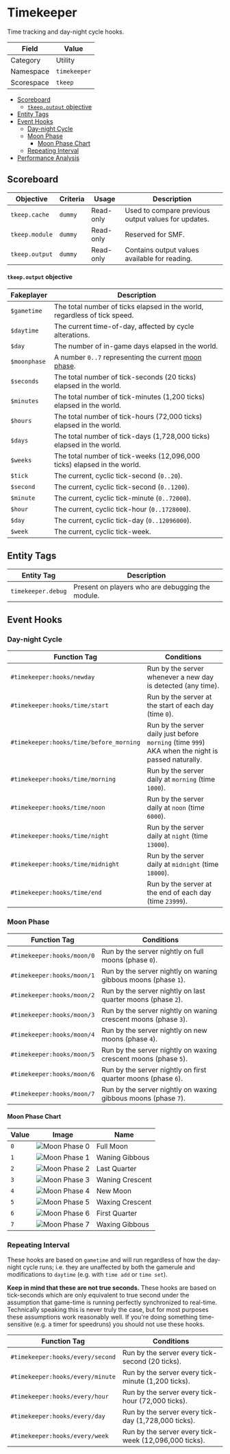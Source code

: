 # Timekeeper
Time tracking and day-night cycle hooks.

Field       | Value
----------- | -----
Category    | Utility
Namespace   | `timekeeper`
Scorespace  | `tkeep`

- [Scoreboard](#scoreboard)
  - [`tkeep.output` objective](#tkeepoutput-objective)
- [Entity Tags](#entity-tags)
- [Event Hooks](#event-hooks)
  - [Day-night Cycle](#day-night-cycle)
  - [Moon Phase](#moon-phase)
    - [Moon Phase Chart](#moon-phase-chart)
  - [Repeating Interval](#repeating-interval)
- [Performance Analysis](#performance-analysis)

## Scoreboard
Objective       | Criteria  | Usage     | Description
--------------- | --------- | --------- | -----------
`tkeep.cache`   | `dummy`   | Read-only | Used to compare previous output values for updates.
`tkeep.module`  | `dummy`   | Read-only | Reserved for SMF.
`tkeep.output`  | `dummy`   | Read-only | Contains output values available for reading.

#### `tkeep.output` objective
Fakeplayer    | Description
------------- | -----------
`$gametime`   | The total number of ticks elapsed in the world, regardless of tick speed.
`$daytime`    | The current time-of-day, affected by cycle alterations.
`$day`        | The number of in-game days elapsed in the world.
`$moonphase`  | A number `0..7` representing the current [moon phase](#moon-phase-chart).
`$seconds`    | The total number of tick-seconds (20 ticks) elapsed in the world.
`$minutes`    | The total number of tick-minutes (1,200 ticks) elapsed in the world.
`$hours`      | The total number of tick-hours (72,000 ticks) elapsed in the world.
`$days`       | The total number of tick-days (1,728,000 ticks) elapsed in the world.
`$weeks`      | The total number of tick-weeks (12,096,000 ticks) elapsed in the world.
`$tick`       | The current, cyclic tick-second (`0..20`).
`$second`     | The current, cyclic tick-second (`0..1200`).
`$minute`     | The current, cyclic tick-minute (`0..72000`).
`$hour`       | The current, cyclic tick-hour (`0..1728000`).
`$day`        | The current, cyclic tick-day (`0..12096000`).
`$week`       | The current, cyclic tick-week.

## Entity Tags
Entity Tag          | Description
------------------- | -----------
`timekeeper.debug`  | Present on players who are debugging the module.

## Event Hooks
### Day-night Cycle
Function Tag                            | Conditions
--------------------------------------- | -----------
`#timekeeper:hooks/newday`              | Run by the server whenever a new day is detected (any time).
`#timekeeper:hooks/time/start`          | Run by the server at the start of each day (time `0`).
`#timekeeper:hooks/time/before_morning` | Run by the server daily just before `morning` (time `999`) AKA when the night is passed naturally.
`#timekeeper:hooks/time/morning`        | Run by the server daily at `morning` (time `1000`).
`#timekeeper:hooks/time/noon`           | Run by the server daily at `noon` (time `6000`).
`#timekeeper:hooks/time/night`          | Run by the server daily at `night` (time `13000`).
`#timekeeper:hooks/time/midnight`       | Run by the server daily at `midnight` (time `18000`).
`#timekeeper:hooks/time/end`            | Run by the server at the end of each day (time `23999`).

### Moon Phase
Function Tag                | Conditions
--------------------------- | -----------
`#timekeeper:hooks/moon/0`  | Run by the server nightly on full moons (phase `0`).
`#timekeeper:hooks/moon/1`  | Run by the server nightly on waning gibbous moons (phase `1`).
`#timekeeper:hooks/moon/2`  | Run by the server nightly on last quarter moons (phase `2`).
`#timekeeper:hooks/moon/3`  | Run by the server nightly on waning crescent moons (phase `3`).
`#timekeeper:hooks/moon/4`  | Run by the server nightly on new moons (phase `4`).
`#timekeeper:hooks/moon/5`  | Run by the server nightly on waxing crescent moons (phase `5`).
`#timekeeper:hooks/moon/6`  | Run by the server nightly on first quarter moons (phase `6`).
`#timekeeper:hooks/moon/7`  | Run by the server nightly on waxing gibbous moons (phase `7`).

#### Moon Phase Chart
Value | Image           | Name
----- | --------------- | ----
`0`   | ![Moon Phase 0] | Full Moon
`1`   | ![Moon Phase 1] | Waning Gibbous
`2`   | ![Moon Phase 2] | Last Quarter
`3`   | ![Moon Phase 3] | Waning Crescent
`4`   | ![Moon Phase 4] | New Moon
`5`   | ![Moon Phase 5] | Waxing Crescent
`6`   | ![Moon Phase 6] | First Quarter
`7`   | ![Moon Phase 7] | Waxing Gibbous

### Repeating Interval
These hooks are based on `gametime` and will run regardless of how the day-night cycle runs; i.e. they are unaffected by both the gamerule and modifications to `daytime` (e.g. with `time add` or `time set`).

**Keep in mind that these are not true seconds.** These hooks are based on tick-seconds which are only equivalent to true second under the assumption that game-time is running perfectly synchronized to real-time. Technically speaking this is never truly the case, but for most purposes these assumptions work reasonably well. If you're doing something time-sensitive (e.g. a timer for speedruns) you should not use these hooks.

Function Tag                      | Conditions
--------------------------------- | -----------
`#timekeeper:hooks/every/second`  | Run by the server every tick-second (20 ticks).
`#timekeeper:hooks/every/minute`  | Run by the server every tick-minute (1,200 ticks).
`#timekeeper:hooks/every/hour`    | Run by the server every tick-hour (72,000 ticks).
`#timekeeper:hooks/every/day`     | Run by the server every tick-day (1,728,000 ticks).
`#timekeeper:hooks/every/week`    | Run by the server every tick-week (12,096,000 ticks).

[Moon Phase 0]: https://i.imgur.com/NPW3P6L.png
[Moon Phase 1]: https://i.imgur.com/pAb9QxC.png
[Moon Phase 2]: https://i.imgur.com/Er1Jecd.png
[Moon Phase 3]: https://i.imgur.com/G0D5DD2.png
[Moon Phase 4]: https://i.imgur.com/DmkJ0vE.png
[Moon Phase 5]: https://i.imgur.com/oaOnKhT.png
[Moon Phase 6]: https://i.imgur.com/qCjGiwa.png
[Moon Phase 7]: https://i.imgur.com/gAIuOYC.png
